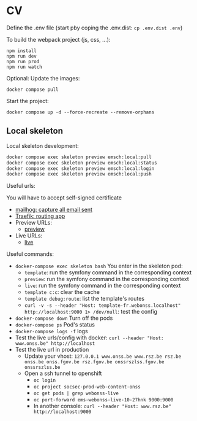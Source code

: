 # CV

Define the .env file (start pby coping the .env.dist: `cp .env.dist .env`)

To build the webpack project (js, css, ...):

```console
npm install
npm run dev
npm run prod
npm run watch
```

Optional: Update the images:

```console
docker compose pull
```

Start the project:

```console
docker compose up -d --force-recreate --remove-orphans
```

## Local skeleton

Local skeleton development:

```bash
docker compose exec skeleton preview emsch:local:pull
docker compose exec skeleton preview emsch:local:status
docker compose exec skeleton preview emsch:local:login
docker compose exec skeleton preview emsch:local:push
```



Useful urls:

You will have to accept self-signed certificate

- [mailhog: capture all email sent](http://mailhog.localhost/)
- [Traefik: routing app](http://localhost:8888/dashboard/#/)
- Preview URLs:
    - [preview](https://preview.cv.localhost/)
- Live URLs:
    - [live](https://live.cv.localhost/)

Useful commands:

- `docker-compose exec skeleton bash` You enter in the skeleton pod:
    - `template`: run the symfony command in the corresponding context
    - `preview`: run the symfony command in the corresponding context
    - `live`: run the symfony command in the corresponding context
    - `template c:c`: clear the cache
    - `template debug:route`: list the template's routes
    - `curl -v -s --header "Host: template-fr.webonss.localhost" http://localhost:9000 1> /dev/null`: test the config
- `docker-compose down` Turn off the pods
- `docker-compose ps` Pod's status
- `docker-compose logs -f` logs
- Test the live urls/config with docker: `curl --header "Host: www.onss.be" http://localhost`
- Test the live url in production
    - Update your vhost: `127.0.0.1 www.onss.be www.rsz.be rsz.be onss.be onss.fgov.be rsz.fgov.be onssrszlss.fgov.be onssrszlss.be`
    - Open a ssh tunnel to openshift
        - `oc login`
        - `oc project socsec-prod-web-content-onss`
        - `oc get pods | grep webonss-live`
        - `oc port-forward ems-webonss-live-10-27hnk 9000:9000`
        - In another console: `curl --header "Host: www.rsz.be" http://localhost:9000`


